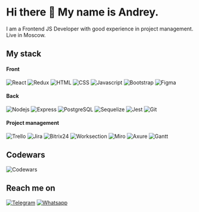 # Hi there 👋 My name is Andrey.

I am a Frontend JS Developer with good experience in project management. Live in Moscow.

## My stack

#### Front

![React](https://img.shields.io/badge/React-3F72AF??style=for-the-badge&logo=react)
![Redux](https://img.shields.io/badge/Redux-764abc??style=for-the-badge&logo=redux)
![HTML](https://img.shields.io/badge/HTML-2D4059??style=for-the-badge&logo=html5)
![CSS](https://img.shields.io/badge/CSS-A2D5F2??style=for-the-badge&logo=css3)
![Javascript](https://img.shields.io/badge/Javascript-fcdc00??style=for-the-badge&logo=javascript&logoColor=FFFFFF)
![Bootstrap](https://img.shields.io/badge/Bootstrap-7532f9??style=for-the-badge&logo=bootstrap&logoColor=FFFFFF)
![Figma](https://img.shields.io/badge/Figma-00204A??style=for-the-badge&logo=figma&logoColor=00BBF0)

#### Back

![Nodejs](https://img.shields.io/badge/Nodejs-333333??style=for-the-badge&logo=node.js)
![Express](https://img.shields.io/badge/Express-283149??style=for-the-badge&logo=express)
![PostgreSQL](https://img.shields.io/badge/PostgreSQL-E8F1F5??style=for-the-badge&logo=postgresql)
![Sequelize](https://img.shields.io/badge/Sequelize-333333??style=for-the-badge&logo=sequelize)
![Jest](https://img.shields.io/badge/Jest-FEFFE4??style=for-the-badge&logo=jest&logoColor=15c213)
![Git](https://img.shields.io/badge/Git-FFFFFF??style=for-the-badge&logo=git)

#### Project management

![Trello](https://img.shields.io/badge/Trello-026aa7??style=for-the-badge&logo=Trello&logoColor=D6E4F0)
![Jira](https://img.shields.io/badge/Jira-D9FAFF??style=for-the-badge&logo=Jirasoftware&logoColor=2684ff)
![Bitrix24](https://img.shields.io/badge/Bitrix24-0bbbef??style=for-the-badge&logo=b24&logoColor=005893)
![Worksection](https://img.shields.io/badge/Worksection-77bb00??style=for-the-badge&logo=worksection&logoColor=005893)
![Miro](https://img.shields.io/badge/Miro-fec600??style=for-the-badge&logo=Miro&logoColor=050038)
![Axure](https://img.shields.io/badge/Axure-2a6ff6??style=for-the-badge&logo=Axure&logoColor=050038)
![Gantt](https://img.shields.io/badge/Gantt-008a7a??style=for-the-badge&logo=Gantt&logoColor=050038)

## Codewars

![Codewars](https://www.codewars.com/users/andreyrunov/badges/large)


## Reach me on

[![Telegram](https://img.shields.io/badge/Telegram-AEDEFC??style=for-the-badge&logo=telegram)](https://t.me/andrey_runov)
[![Whatsapp](https://img.shields.io/badge/Whatsapp-086972??style=for-the-badge&logo=whatsapp)](https://wa.me/79099154415)
